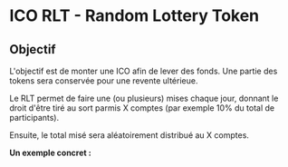 
# ICO RLT - Random Lottery Token

## Objectif

L'objectif est de monter une ICO afin de lever des fonds. Une partie des tokens
sera conservée pour une revente ultérieue.

Le RLT permet de faire une (ou plusieurs) mises chaque jour, donnant le droit
d'être tiré au sort parmis X comptes (par exemple 10% du total de participants).

Ensuite, le total misé sera aléatoirement distribué au X comptes.

**Un exemple concret :**
